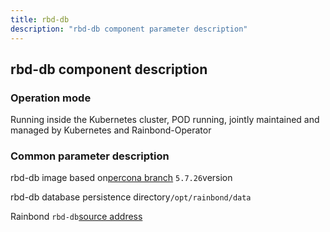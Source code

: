```yaml
---
title: rbd-db
description: "rbd-db component parameter description"
---
```


## rbd-db component description

### Operation mode

Running inside the Kubernetes cluster, POD running, jointly maintained and managed by Kubernetes and Rainbond-Operator


### Common parameter description

rbd-db image based on[percona branch](https://hub.docker.com/_/percona) `5.7.26`version

rbd-db database persistence directory`/opt/rainbond/data`

Rainbond `rbd-db`[source address](https://github.com/goodrain/rbd-db)